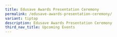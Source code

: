 ```yaml
---
title: Edusave Awards Presentation Ceremony
permalink: /edusave-awards-presentation-ceremony/
variant: tiptap
description: Edusave Awards Presentation Ceremony
third_nav_title: Upcoming Events
---
```

